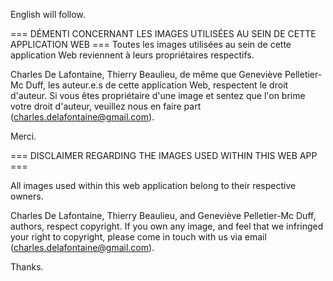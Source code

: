 English will follow.


=== DÉMENTI CONCERNANT LES IMAGES UTILISÉES AU SEIN DE CETTE APPLICATION WEB ===
Toutes les images utilisées au sein de cette application Web reviennent à leurs propriétaires respectifs.

Charles De Lafontaine, Thierry Beaulieu, de même que Geneviève Pelletier-Mc Duff, les auteur.e.s de cette application Web, respectent le droit d'auteur. Si vous êtes propriétaire d'une image et sentez que l'on brime votre droit d'auteur, veuillez nous en faire part (charles.delafontaine@gmail.com). 

Merci.


=== DISCLAIMER REGARDING THE IMAGES USED WITHIN THIS WEB APP ===

All images used within this web application belong to their respective owners.

Charles De Lafontaine, Thierry Beaulieu, and Geneviève Pelletier-Mc Duff, authors, respect copyright. If you own any image, and feel that we infringed your right to copyright, please come in touch with us via email (charles.delafontaine@gmail.com). 

Thanks.